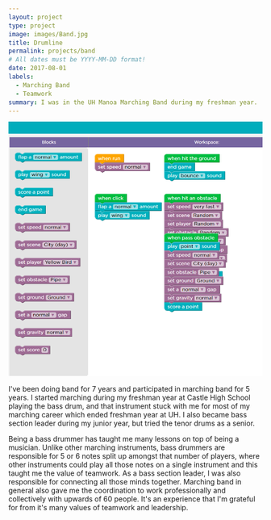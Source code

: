 ```yaml
---
layout: project
type: project
image: images/Band.jpg
title: Drumline
permalink: projects/band
# All dates must be YYYY-MM-DD format!
date: 2017-08-01
labels:
  - Marching Band
  - Teamwork
summary: I was in the UH Manoa Marching Band during my freshman year.
---
```


<div class="ui small rounded images">
  <img class="ui image" src="../images/flappy code.png">
</div>

I've been doing band for 7 years and participated in marching band for 5 years. I started marching during my freshman year at Castle High
School playing the bass drum, and that instrument stuck with me for most of my marching career which ended freshman year at UH. I
also became bass section leader during my junior year, but tried the tenor drums as a senior.

Being a bass drummer has taught me many lessons on top of being a musician. Unlike other marching instruments, bass drummers are 
responsible for 5 or 6 notes split up amongst that number of players, where other instruments could play all those notes on a single 
instrument and this taught me the value of teamwork. As a bass section leader, I was also responsible for connecting all those minds
together. Marching band in general also gave me the coordination to work professionally and collectively with upwards of 60 people. It's
an experience that I'm grateful for from it's many values of teamwork and leadership. 
 

